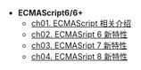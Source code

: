 * **ECMAScript6/6+**
  * [ch01. ECMAScript 相关介绍](ECMAScript6+/ch01)
  * [ch02. ECMASript 6 新特性](ECMAScript6+/ch02)
  * [ch03. ECMASript 7 新特性](ECMAScript6+/ch03)
  * [ch04. ECMASript 8 新特性](ECMAScript6+/ch04)